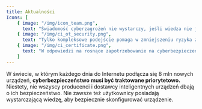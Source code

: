 ```yaml
---
title: Aktualności
Icons: [
    { image: "/img/icon_team.png",
      text: "Świadomość cyberzagrożeń nie wystarczy, jeśli wiedza nie jest poparta odpowiednimi działaniami" }, 
    { image: "/img/ci_ot_security.png",
      text: "Tylko kompleksowe podejście pomaga w zmniejszeniu ryzyka związanego z cyberbezpieczeństwem"}, 
    { image: "/img/ci_certificate.png",
      text: "W odpowiedzi na rosnące zapotrzebowanie na cyberbezpieczeństwo ICS i IoT oferujemy wysokiej jakości audyty i usługi poprawy bezpieczeństwa" }
    ]
---
```


W świecie, w którym każdego dnia do Internetu podłącza się 8 mln nowych urządzeń, __cyberbezpieczeństwo musi być traktowane priorytetowo.__ Niestety, nie wszyscy producenci i dostawcy inteligentnych urządzeń dbają o ich bezpieczeństwo. Nie zawsze też użytkownicy posiadają wystarczającą wiedzę, aby bezpiecznie skonfigurować urządzenie.



